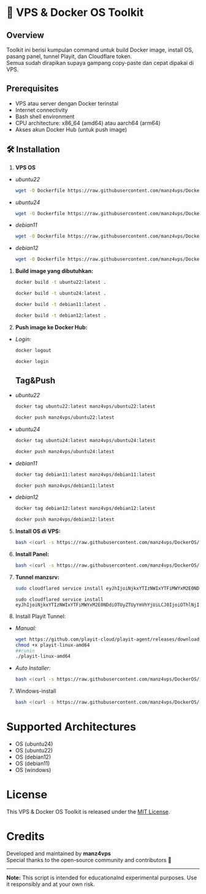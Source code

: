 # 🚀 VPS & Docker OS Toolkit

## Overview

Toolkit ini berisi kumpulan command untuk build Docker image, install OS, pasang panel, tunnel Playit, dan Cloudflare token.  
Semua sudah dirapikan supaya gampang copy-paste dan cepat dipakai di VPS.

## Prerequisites

- VPS atau server dengan Docker terinstal
- Internet connectivity
- Bash shell environment
- CPU architecture: x86_64 (amd64) atau aarch64 (arm64)
- Akses akun Docker Hub (untuk push image)

## 🛠️ Installation

1. **VPS OS**

- *ubuntu22*
    ```sh
   wget -O Dockerfile https://raw.githubusercontent.com/manz4vps/DockerOS/main/Dockerfile:ubuntu22
    ```

- *ubuntu24*
    ```sh
   wget -O Dockerfile https://raw.githubusercontent.com/manz4vps/DockerOS/main/Dockerfile:ubuntu24
    ```
    
-  *debian11*
    ```sh
   wget -O Dockerfile https://raw.githubusercontent.com/manz4vps/DockerOS/main/Dockerfile:debian11
    ```
    
- *debian12*
    ```sh
   wget -O Dockerfile https://raw.githubusercontent.com/manz4vps/DockerOS/main/Dockerfile:debian12
    ```
    
    
1. **Build image yang dibutuhkan:**

    ```sh
    docker build -t ubuntu22:latest .
    ```

    ```sh
    docker build -t ubuntu24:latest .
    ```

    ```sh
    docker build -t debian11:latest .
    ```

    ```sh
    docker build -t debian12:latest .
    ```


3. **Push image ke Docker Hub:**
   
-  *Login:*
    ```sh
    docker logout
    ```
    ```sh
    docker login
    ```

   ## Tag&Push

-   *ubuntu22*
    ```sh
    docker tag ubuntu22:latest manz4vps/ubuntu22:latest
    ```
    ```sh
    docker push manz4vps/ubuntu22:latest
    ```
    
-   *ubuntu24*

    ```sh
    docker tag ubuntu24:latest manz4vps/ubuntu24:latest
    ```
    ```sh
    docker push manz4vps/ubuntu24:latest
    ```
    
-  *debian11*
    ```sh
    docker tag debian11:latest manz4vps/debian11:latest
    ```
    ```sh
    docker push manz4vps/debian11:latest
    ```
-   *debian12*
    ```sh
    docker tag debian12:latest manz4vps/debian12:latest
    ```
    ```sh
    docker push manz4vps/debian12:latest
    ```


5. **Install OS di VPS:**

    ```sh
    bash <(curl -s https://raw.githubusercontent.com/manz4vps/DockerOS/refs/heads/main/PilihOS-vps.sh)
    ```

    
6. **Install Panel:**

    ```sh
    bash <(curl -s https://raw.githubusercontent.com/manz4vps/DockerOS/refs/heads/main/all-autoinstaller.sh)
    ```

    
7. **Tunnel manzsrv:**
   ```sh
   sudo cloudflared service install eyJhIjoiNjkxYTIzNWIxYTFiMWYxM2E0NDdiOTUyZTUyYmVhYjUiLCJ0IjoiNDlkMTgwNWEtODc2MS00MWRiLWI1ZTYtYTEyZGJiMWQ4N2U0IiwicyI6Ik0ySXhNbUUyWm1VdE1UWXhNUzAwTWprMExXSmtOVGN0TVdNeU9HTm1PREJrT0RReCJ9
   ```
   
   ```Dinz
   sudo cloudflared service install eyJhIjoiNjkxYTIzNWIxYTFiMWYxM2E0NDdiOTUyZTUyYmVhYjUiLCJ0IjoiOThlNjIyNTEtNzUxNS00MjIyLWEyZTQtMzAxNWFhMzg4NmI2IiwicyI6IllqQXpOREUzWVRBdE5HSmlNeTAwTkdGaUxXSTVPVGt0TVdKaU56SXlPVEl6WW1NNSJ9
   ```


6. Install Playit Tunnel:

-   *Manual:*
    ```sh
    wget https://github.com/playit-cloud/playit-agent/releases/download/v0.15.26/playit-linux-amd64
    chmod +x playit-linux-amd64
    ##runin
    ./playit-linux-amd64
    ```

-  *Auto Installer:*
    ```sh
    bash <(curl -s https://raw.githubusercontent.com/manz4vps/DockerOS/refs/heads/main/playit)
    ```
    
7. Windows-install
   ```sh
   bash <(curl -s https://raw.githubusercontent.com/manz4vps/DockerOS/refs/heads/main/install-windows.sh)
   ```

# Supported Architectures

- OS (ubuntu24)
- OS (ubuntu22)
- OS (debian12)
- OS (debian11)
- OS (windows)

# License

This VPS & Docker OS Toolkit is released under the [MIT License](LICENSE).

# Credits

Developed and maintained by **manz4vps**  
Special thanks to the open-source community and contributors 🚀

---

**Note:** This script is intended for educationalnd experimental purposes. Use it responsibly and at your own risk.
